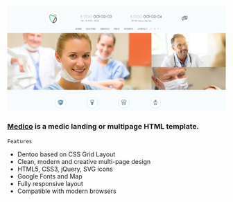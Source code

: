 
<img src="preview/pic.jpg">

### [Medico](https://medico.vercel.app/) is a medic landing or multipage HTML template. ###


```
Features
```

- Dentoo based on CSS Grid Layout
- Clean, modern and creative multi-page design
- HTML5, CSS3, jQuery, SVG icons 
- Google Fonts and Map
- Fully responsive layout
- Compatible with modern browsers
